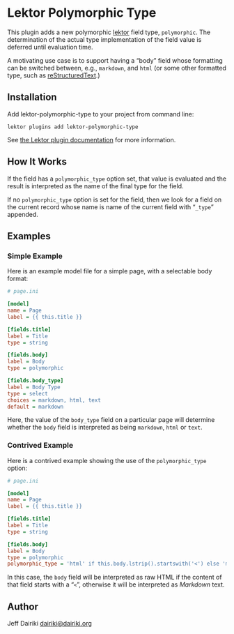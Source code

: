 # Lektor Polymorphic Type

This plugin adds a new polymorphic [lektor][] field type, `polymorphic`.
The determination of the actual type implementation of the field value
is deferred until evaluation time.

A motivating use case is to support having a “body” field whose
formatting can be switched between, e.g., `markdown`, and `html` (or
some other formatted type, such as [reStructuredText][rst].)

[lektor]: <https://www.getlektor.com/> "Lektor Static Content Management System"
[rst]: <https://pypi.org/project/lektor-rst/> "The lektor-rst plugin"

## Installation

Add lektor-polymorphic-type to your project from command line:

```
lektor plugins add lektor-polymorphic-type
```

See [the Lektor plugin documentation][plugins] for more information.

[plugins]: <https://www.getlektor.com/docs/plugins/>

## How It Works

If the field has a `polymorphic_type` option set, that value is evaluated
and the result is interpreted as the name of the final type for the
field.

If no `polymorphic_type` option is set for the field, then we look for a
field on the current record whose name is name of the current field
with “`_type`” appended.

## Examples

### Simple Example

Here is an example model file for a simple page, with a selectable body format:

```ini
# page.ini

[model]
name = Page
label = {{ this.title }}

[fields.title]
label = Title
type = string

[fields.body]
label = Body
type = polymorphic

[fields.body_type]
label = Body Type
type = select
choices = markdown, html, text
default = markdown
```

Here, the value of the `body_type` field on a particular page will
determine whether the `body` field is interpreted as being `markdown`,
`html` or `text`.

### Contrived Example

Here is a contrived example showing the use of the `polymorphic_type` option:

```ini
# page.ini

[model]
name = Page
label = {{ this.title }}

[fields.title]
label = Title
type = string

[fields.body]
label = Body
type = polymorphic
polymorphic_type = 'html' if this.body.lstrip().startswith('<') else 'markdown'
```

In this case, the `body` field will be interpreted as raw HTML if the
content of that field starts with a “`<`”, otherwise it will be
interpreted as _Markdown_ text.


## Author

Jeff Dairiki <dairiki@dairiki.org>
